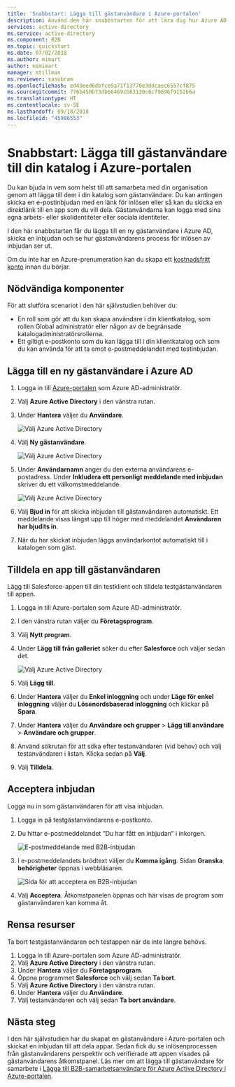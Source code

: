 ```yaml
---
title: 'Snabbstart: Lägga till gästanvändare i Azure-portalen'
description: Använd den här snabbstarten för att lära dig hur Azure AD-administratörer kan lägga till B2B-gästanvändare i Azure-portalen och gå igenom arbetsflödet för B2B-inbjudan.
services: active-directory
ms.service: active-directory
ms.component: B2B
ms.topic: quickstart
ms.date: 07/02/2018
ms.author: mimart
author: msmimart
manager: mtillman
ms.reviewer: sasubram
ms.openlocfilehash: ed49eed6dbfce9a71f13770e3ddcaec6557cf875
ms.sourcegitcommit: 776b450b73db66469cb63130c6cf9696f9152b6a
ms.translationtype: HT
ms.contentlocale: sv-SE
ms.lasthandoff: 09/18/2018
ms.locfileid: "45986553"
---
```

# <a name="quickstart-add-guest-users-to-your-directory-in-the-azure-portal"></a>Snabbstart: Lägga till gästanvändare till din katalog i Azure-portalen

Du kan bjuda in vem som helst till att samarbeta med din organisation genom att lägga till dem i din katalog som gästanvändare. Du kan antingen skicka en e-postinbjudan med en länk för inlösen eller så kan du skicka en direktlänk till en app som du vill dela. Gästanvändarna kan logga med sina egna arbets- eller skolidentiteter eller sociala identiteter.

I den här snabbstarten får du lägga till en ny gästanvändare i Azure AD, skicka en inbjudan och se hur gästanvändarens process för inlösen av inbjudan ser ut.

Om du inte har en Azure-prenumeration kan du skapa ett [kostnadsfritt konto](https://azure.microsoft.com/free/?WT.mc_id=A261C142F) innan du börjar.

## <a name="prerequisites"></a>Nödvändiga komponenter

För att slutföra scenariot i den här självstudien behöver du:

 - En roll som gör att du kan skapa användare i din klientkatalog, som rollen Global administratör eller någon av de begränsade katalogadministratörsrollerna.
 - Ett giltigt e-postkonto som du kan lägga till i din klientkatalog och som du kan använda för att ta emot e-postmeddelandet med testinbjudan.

## <a name="add-a-new-guest-user-in-azure-ad"></a>Lägga till en ny gästanvändare i Azure AD

1. Logga in till [Azure-portalen](https://portal.azure.com/) som Azure AD-administratör.
2. Välj **Azure Active Directory** i den vänstra rutan.
3.  Under **Hantera** väljer du **Användare**.

    ![Välj Azure Active Directory](media/quickstart-add-users-portal/quickstart-users-portal-user.png)

4.  Välj **Ny gästanvändare**.

    ![Välj Azure Active Directory](media/quickstart-add-users-portal/quickstart-users-portal-user-3.png)

5.  Under **Användarnamn** anger du den externa användarens e-postadress. Under **Inkludera ett personligt meddelande med inbjudan** skriver du ett välkomstmeddelande. 

    ![Välj Azure Active Directory](media/quickstart-add-users-portal/quickstart-users-portal-user-4.png)

6. Välj **Bjud in** för att skicka inbjudan till gästanvändaren automatiskt. Ett meddelande visas längst upp till höger med meddelandet **Användaren har bjudits in**. 
7.  När du har skickat inbjudan läggs användarkontot automatiskt till i katalogen som gäst.

## <a name="assign-an-app-to-the-guest-user"></a>Tilldela en app till gästanvändaren
Lägg till Salesforce-appen till din testklient och tilldela testgästanvändaren till appen.
1.  Logga in till Azure-portalen som Azure AD-administratör.
2.  I den vänstra rutan väljer du **Företagsprogram**.
3.  Välj **Nytt program**.
4. Under **Lägg till från galleriet** söker du efter **Salesforce** och väljer sedan det.

    ![Välj Azure Active Directory](media/quickstart-add-users-portal/quickstart-users-portal-select-salesforce.png)
5. Välj **Lägg till**.
6. Under **Hantera** väljer du **Enkel inloggning** och under **Läge för enkel inloggning** väljer du **Lösenordsbaserad inloggning** och klickar på  **Spara**.
7. Under **Hantera** väljer du **Användare och grupper** > **Lägg till användare** > **Användare och grupper**.
8. Använd sökrutan för att söka efter testanvändaren (vid behov) och välj testanvändaren i listan. Klicka sedan på **Välj**.
9. Välj **Tilldela**. 

## <a name="accept-the-invitation"></a>Acceptera inbjudan
Logga nu in som gästanvändaren för att visa inbjudan.
1.  Logga in på testgästanvändarens e-postkonto.
2.  Du hittar e-postmeddelandet ”Du har fått en inbjudan” i inkorgen.

    ![E-postmeddelande med B2B-inbjudan](media/quickstart-add-users-portal/quickstart-users-portal-email-small.png)

3.  I e-postmeddelandets brödtext väljer du **Komma igång**. Sidan **Granska behörigheter** öppnas i webbläsaren. 

    ![Sida för att acceptera en B2B-inbjudan](media/quickstart-add-users-portal/quickstart-users-portal-accept.png)

4. Välj **Acceptera**. Åtkomstpanelen öppnas och här visas de program som gästanvändaren kan komma åt.

## <a name="clean-up-resources"></a>Rensa resurser
Ta bort testgästanvändaren och testappen när de inte längre behövs.
1.  Logga in till Azure-portalen som Azure AD-administratör.
2.  Välj **Azure Active Directory** i den vänstra rutan.
3.  Under **Hantera** väljer du **Företagsprogram**.
4.  Öppna programmet **Salesforce** och välj sedan **Ta bort**.
5.  Välj **Azure Active Directory** i den vänstra rutan.
6.  Under **Hantera** väljer du **Användare**.
7.  Välj testanvändaren och välj sedan **Ta bort användare**.

## <a name="next-steps"></a>Nästa steg
I den här självstudien har du skapat en gästanvändare i Azure-portalen och skickat en inbjudan till att dela appar. Sedan fick du se inlösenprocessen från gästanvändarens perspektiv och verifierade att appen visades på gästanvändarens åtkomstpanel. Läs mer om att lägga till gästanvändare för samarbete i [Lägga till B2B-samarbetsanvändare för Azure Active Directory i Azure-portalen](add-users-administrator.md).